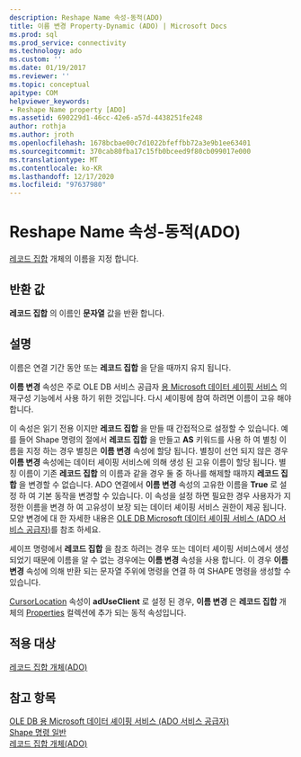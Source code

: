 ```yaml
---
description: Reshape Name 속성-동적(ADO)
title: 이름 변경 Property-Dynamic (ADO) | Microsoft Docs
ms.prod: sql
ms.prod_service: connectivity
ms.technology: ado
ms.custom: ''
ms.date: 01/19/2017
ms.reviewer: ''
ms.topic: conceptual
apitype: COM
helpviewer_keywords:
- Reshape Name property [ADO]
ms.assetid: 690229d1-46cc-42e6-a57d-4438251fe248
author: rothja
ms.author: jroth
ms.openlocfilehash: 1678bcbae00c7d1022bfeffbb72a3e9b1ee63401
ms.sourcegitcommit: 370cab80fba17c15fb0bceed9f80cb099017e000
ms.translationtype: MT
ms.contentlocale: ko-KR
ms.lasthandoff: 12/17/2020
ms.locfileid: "97637980"
---
```

# <a name="reshape-name-property-dynamic-ado"></a>Reshape Name 속성-동적(ADO)
[레코드 집합](./recordset-object-ado.md) 개체의 이름을 지정 합니다.  
  
## <a name="return-values"></a>반환 값  
 **레코드 집합** 의 이름인 **문자열** 값을 반환 합니다.  
  
## <a name="remarks"></a>설명  
 이름은 연결 기간 동안 또는 **레코드 집합** 을 닫을 때까지 유지 됩니다.  
  
 **이름 변경** 속성은 주로 OLE DB 서비스 공급자 [용 Microsoft 데이터 셰이핑 서비스](../../guide/appendixes/microsoft-data-shaping-service-for-ole-db-ado-service-provider.md) 의 재구성 기능에서 사용 하기 위한 것입니다. 다시 셰이핑에 참여 하려면 이름이 고유 해야 합니다.  
  
 이 속성은 읽기 전용 이지만 **레코드 집합** 을 만들 때 간접적으로 설정할 수 있습니다. 예를 들어 Shape 명령의 절에서 **레코드 집합** 을 만들고 **AS** 키워드를 사용 하 여 별칭 이름을 지정 하는 경우 별칭은 **이름 변경** 속성에 할당 됩니다. 별칭이 선언 되지 않은 경우 **이름 변경** 속성에는 데이터 셰이핑 서비스에 의해 생성 된 고유 이름이 할당 됩니다. 별칭 이름이 기존 **레코드 집합** 의 이름과 같을 경우 둘 중 하나를 해제할 때까지 **레코드 집합** 을 변경할 수 없습니다. ADO 연결에서 **이름 변경** 속성의 고유한 이름을 **True** 로 설정 하 여 기본 동작을 변경할 수 있습니다. 이 속성을 설정 하면 필요한 경우 사용자가 지정한 이름을 변경 하 여 고유성이 보장 되는 데이터 셰이핑 서비스 권한이 제공 됩니다. 모양 변경에 대 한 자세한 내용은 [OLE DB Microsoft 데이터 셰이핑 서비스 (ADO 서비스 공급자)](../../guide/appendixes/microsoft-data-shaping-service-for-ole-db-ado-service-provider.md)를 참조 하세요.  
  
 셰이프 명령에서 **레코드 집합** 을 참조 하려는 경우 또는 데이터 셰이핑 서비스에서 생성 되었기 때문에 이름을 알 수 없는 경우에는 **이름 변경** 속성을 사용 합니다. 이 경우 **이름 변경** 속성에 의해 반환 되는 문자열 주위에 명령을 연결 하 여 SHAPE 명령을 생성할 수 있습니다.  
  
 [CursorLocation](./cursorlocation-property-ado.md) 속성이 **adUseClient** 로 설정 된 경우, **이름 변경** 은 **레코드 집합** 개체의 [Properties](./properties-collection-ado.md) 컬렉션에 추가 되는 동적 속성입니다.  
  
## <a name="applies-to"></a>적용 대상  
 [레코드 집합 개체(ADO)](./recordset-object-ado.md)  
  
## <a name="see-also"></a>참고 항목  
 [OLE DB 용 Microsoft 데이터 셰이핑 서비스 (ADO 서비스 공급자)](../../guide/appendixes/microsoft-data-shaping-service-for-ole-db-ado-service-provider.md)   
 [Shape 명령 일반](../../guide/data/shape-commands-in-general.md)   
 [레코드 집합 개체(ADO)](./recordset-object-ado.md)